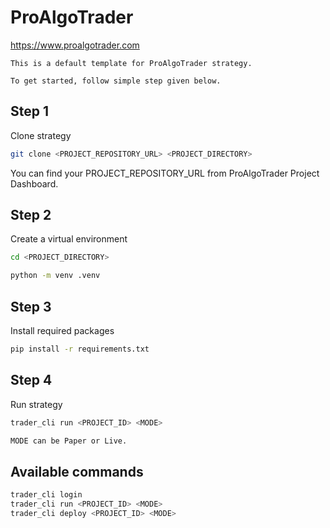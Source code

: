 # ProAlgoTrader

https://www.proalgotrader.com

```
This is a default template for ProAlgoTrader strategy.

To get started, follow simple step given below.
```

## Step 1

Clone strategy

```bash
git clone <PROJECT_REPOSITORY_URL> <PROJECT_DIRECTORY>
```

You can find your PROJECT_REPOSITORY_URL from ProAlgoTrader Project Dashboard.

## Step 2

Create a virtual environment

```bash
cd <PROJECT_DIRECTORY>

python -m venv .venv
```

## Step 3

Install required packages

```bash
pip install -r requirements.txt
```

## Step 4

Run strategy

```bash
trader_cli run <PROJECT_ID> <MODE>

MODE can be Paper or Live.
```

## Available commands

```bash
trader_cli login
trader_cli run <PROJECT_ID> <MODE>
trader_cli deploy <PROJECT_ID> <MODE>
```
